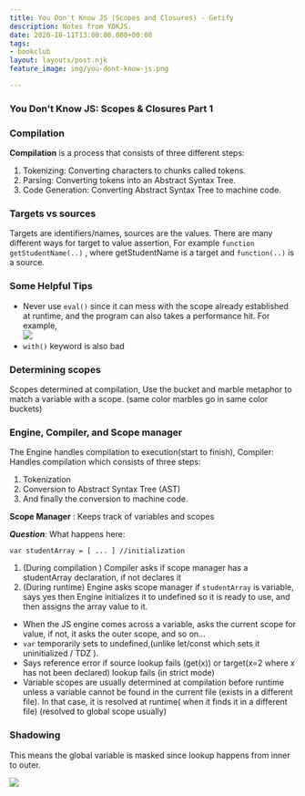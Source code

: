 ```yaml
---
title: You Don't Know JS (Scopes and Closures) - Getify
description: Notes from YDKJS.
date: 2020-10-11T13:00:00.000+00:00
tags:
- bookclub
layout: layouts/post.njk
feature_image: img/you-dont-know-js.png

---
```

### You Don't Know JS: Scopes & Closures Part 1

### Compilation

**Compilation** is a process that consists of three different steps:

1. Tokenizing: Converting characters to chunks called tokens.
2. Parsing: Converting tokens into an Abstract Syntax Tree.
3. Code Generation: Converting Abstract Syntax Tree to machine code.

### Targets vs sources

Targets are identifiers/names, sources are the values. There are many different ways for target to value assertion, For example `function getStudentName(..)` , where getStudentName is a target and `function(..)` is a source.

### Some Helpful Tips

* Never use `eval()` since it can mess with the scope already established at runtime, and the program can also takes a performance hit. For example,  
  ![](/img/unnamed.png)
* `with()` keyword is also bad

### Determining scopes

Scopes determined at compilation, Use the bucket and marble metaphor to match a variable with a scope. (same color marbles go in same color buckets)

### Engine, Compiler, and Scope manager

The Engine handles compilation to execution(start to finish), Compiler: Handles compilation which consists of three steps:

1. Tokenization
2. Conversion to Abstract Syntax Tree (AST)
3. And finally the conversion to machine code.

**Scope Manager** : Keeps track of variables and scopes

**_Question_**: What happens here:

    var studentArray = [ ... ] //initialization

1. (During compilation ) Compiler asks if scope manager has a studentArray declaration, if not declares it
2. (During runtime) Engine asks  scope manager if `studentArray` is variable, says yes then Engine initializes it to undefined so it is ready to use, and then assigns the array value to it.

* When the JS engine comes across a variable, asks the current scope for value, if not, it asks the outer scope, and so on...
* `var` temporarily sets to undefined,(unlike let/const which sets it uninitialized / TDZ ).
* Says reference error if source lookup fails (get(x)) or target(x=2 where x has not been declared) lookup fails (in strict mode)
* Variable scopes are usually determined at compilation before runtime unless a variable cannot be found in the current file (exists in a different file). In that case, it is resolved at runtime( when it finds it in a different file) (resolved to global scope usually)

### Shadowing

This means the global variable is masked since lookup happens from inner to outer.

![](/img/shadowing.png)